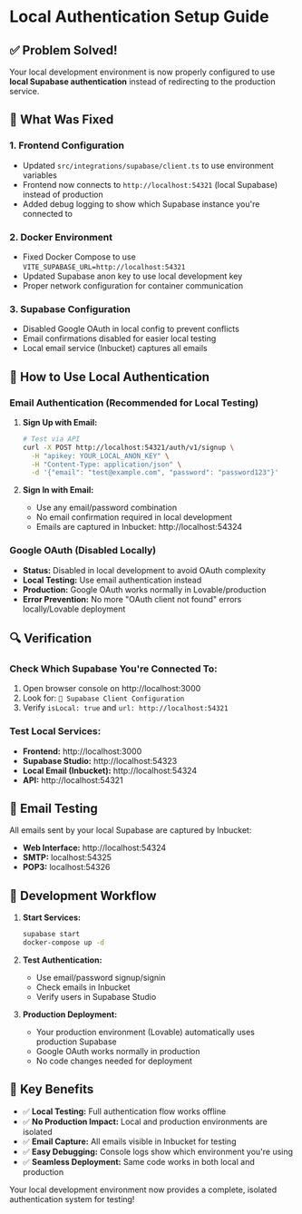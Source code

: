 # Local Authentication Setup Guide

## ✅ Problem Solved!

Your local development environment is now properly configured to use **local Supabase authentication** instead of redirecting to the production service.

## 🔧 What Was Fixed

### 1. **Frontend Configuration**

- Updated `src/integrations/supabase/client.ts` to use environment variables
- Frontend now connects to `http://localhost:54321` (local Supabase) instead of production
- Added debug logging to show which Supabase instance you're connected to

### 2. **Docker Environment**

- Fixed Docker Compose to use `VITE_SUPABASE_URL=http://localhost:54321`
- Updated Supabase anon key to use local development key
- Proper network configuration for container communication

### 3. **Supabase Configuration**

- Disabled Google OAuth in local config to prevent conflicts
- Email confirmations disabled for easier local testing
- Local email service (Inbucket) captures all emails

## 🚀 How to Use Local Authentication

### Email Authentication (Recommended for Local Testing)

1. **Sign Up with Email:**

   ```bash
   # Test via API
   curl -X POST http://localhost:54321/auth/v1/signup \
     -H "apikey: YOUR_LOCAL_ANON_KEY" \
     -H "Content-Type: application/json" \
     -d '{"email": "test@example.com", "password": "password123"}'
   ```

2. **Sign In with Email:**
   - Use any email/password combination
   - No email confirmation required in local development
   - Emails are captured in Inbucket: http://localhost:54324

### Google OAuth (Disabled Locally)

- **Status:** Disabled in local development to avoid OAuth complexity
- **Local Testing:** Use email authentication instead
- **Production:** Google OAuth works normally in Lovable/production
- **Error Prevention:** No more "OAuth client not found" errors locally/Lovable deployment

## 🔍 Verification

### Check Which Supabase You're Connected To:

1. Open browser console on http://localhost:3000
2. Look for: `🔗 Supabase Client Configuration`
3. Verify `isLocal: true` and `url: http://localhost:54321`

### Test Local Services:

- **Frontend:** http://localhost:3000
- **Supabase Studio:** http://localhost:54323
- **Local Email (Inbucket):** http://localhost:54324
- **API:** http://localhost:54321

## 📧 Email Testing

All emails sent by your local Supabase are captured by Inbucket:

- **Web Interface:** http://localhost:54324
- **SMTP:** localhost:54325
- **POP3:** localhost:54326

## 🔄 Development Workflow

1. **Start Services:**

   ```bash
   supabase start
   docker-compose up -d
   ```

2. **Test Authentication:**

   - Use email/password signup/signin
   - Check emails in Inbucket
   - Verify users in Supabase Studio

3. **Production Deployment:**
   - Your production environment (Lovable) automatically uses production Supabase
   - Google OAuth works normally in production
   - No code changes needed for deployment

## 🎯 Key Benefits

- ✅ **Local Testing:** Full authentication flow works offline
- ✅ **No Production Impact:** Local and production environments are isolated
- ✅ **Email Capture:** All emails visible in Inbucket for testing
- ✅ **Easy Debugging:** Console logs show which environment you're using
- ✅ **Seamless Deployment:** Same code works in both local and production

Your local development environment now provides a complete, isolated authentication system for testing!
